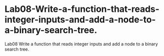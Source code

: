 # Lab08-Write-a-function-that-reads-integer-inputs-and-add-a-node-to-a-binary-search-tree.
Lab08 Write a function that reads integer inputs and add a node to a binary search tree.
